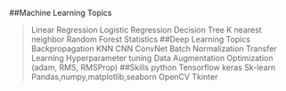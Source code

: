 ##Machine Learning Topics
>Linear Regression
>Logistic Regression
>Decision Tree
>K nearest neighbor
>Random Forest
>Statistics
##Deep Learning Topics
>Backpropagation
>KNN
>CNN
>ConvNet
>Batch Normalization
>Transfer Learning
>Hyperparameter tuning
>Data Augmentation
>Optimization (adam, RMS, RMSProp)
##Skills
>python
>Tensorflow
>keras
>Sk-learn
>Pandas,numpy,matplotlib,seaborn
>OpenCV
>Tkinter
